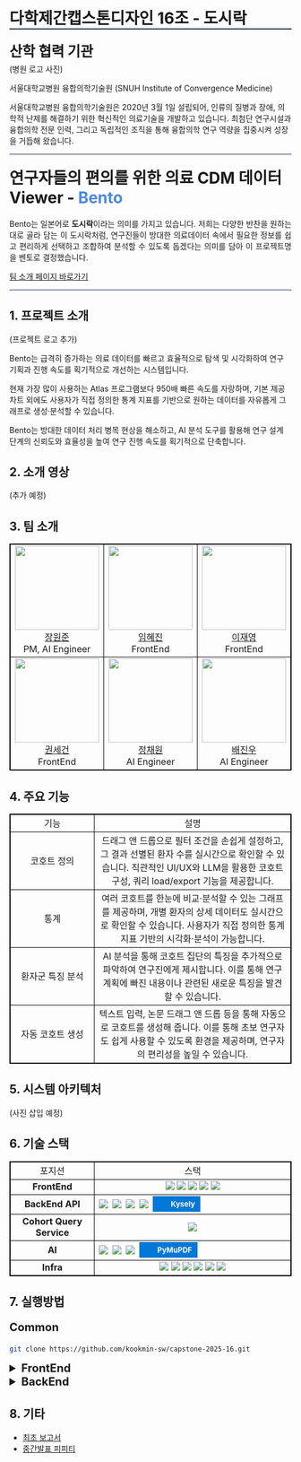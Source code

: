 <h1 style="border-bottom: 2px solid #213555">다학제간캡스톤디자인 16조 - 도시락 </h1>

<p style="font-size: 25px; margin: 5px 0px 5px 0px;"><strong>산학 협력 기관</strong></p>
(병원 로고 사진)

서울대학교병원 융합의학기술원 (SNUH Institute of Convergence Medicine)

서울대학교병원 융합의학기술원은 2020년 3월 1일 설립되어, 인류의 질병과 장애, 의학적 난제를 해결하기 위한 혁신적인 의료기술을 개발하고 있습니다. 최첨단 연구시설과 융합의학 전문 인력, 그리고 독립적인 조직을 통해 융합의학 연구 역량을 집중시켜 성장을 거듭해 왔습니다.

<hr/>
<h1 style="margin-top: 20px;"> 연구자들의 편의를 위한 의료 CDM 데이터 Viewer - <span style="color: #4B89DC">Bento</span></h1>

 <p style="text-align:justify;">
  Bento는 일본어로 <strong>도시락</strong>이라는 의미를 가지고 있습니다. 저희는 다양한 반찬을 원하는대로 골라 담는 이 도시락처럼, 연구진들이 방대한 의료데이터 속에서 필요한 정보를 쉽고 편리하게 선택하고 조합하여 분석할 수 있도록 돕겠다는 의미를 담아 이 프로젝트명을 벤토로 결정했습니다.
</p>

<a href="https://kookmin-sw.github.io/capstone-2025-16/">팀 소개 페이지 바로가기</a>

<hr/>

<h2> 1. 프로젝트 소개 </h2>
(프로젝트 로고 추가)

Bento는 급격히 증가하는 의료 데이터를 빠르고 효율적으로 탐색 및 시각화하여 연구 기획과 진행 속도를 획기적으로 개선하는 시스템입니다.

현재 가장 많이 사용하는 Atlas 프로그램보다 950배 빠른 속도를 자랑하며, 기본 제공 차트 외에도 사용자가 직접 정의한 통계 지표를 기반으로 원하는 데이터를 자유롭게 그래프로 생성·분석할 수 있습니다.

Bento는 방대한 데이터 처리 병목 현상을 해소하고, AI 분석 도구를 활용해 연구 설계 단계의 신뢰도와 효율성을 높여 연구 진행 속도를 획기적으로 단축합니다.

## 2. 소개 영상

(추가 예정)

## 3. 팀 소개

<table style="width: 100%; table-layout: fixed;">
  <tr>
    <td>
      <img src="https://github.com/IamWonILuvWon.png" width="150" height="150"/><br/><a href="https://github.com/IamWonILuvWon">장원준</a><br/>PM, AI Engineer
    </td>
    <td>
      <img src="https://github.com/ima9ine4.png" width="150" height="150"/><br/><a 
      href="https://github.com/ima9ine4">임혜진</a><br/>FrontEnd
    </td>
    <td>
      <img src="https://github.com/rktlskan021.png" width="150" height="150"/><br/>
      <a href="https://github.com/rktlskan021">이재영</a><br/>FrontEnd
    </td>
    <td>
      <img src="https://github.com/cg10036.png" width="150" height="150"/><br/><a
      href="https://github.com/cg10036">이수혁</a><br/>BackEnd
    </td>
  </tr>
  <tr>
    <td>
      <img src="https://github.com/honeybugs.png" width="150" height="150"/><br/>
      <a href="https://github.com/honeybugs">권세건</a><br/>FrontEnd
    </td>
    <td>
      <img src="https://github.com/chloebh9.png" width="150" height="150"/><br/>
      <a href="https://github.com/chloebh9">정채원</a><br/>AI Engineer
    </td>
    <td>
      <img src="https://github.com/bgw4399.png" width="150" height="150"/><br/>
      <a href="https://github.com/bgw4399">배진우</a><br/>AI Engineer
    </td>
  </tr>
</table>


## 4. 주요 기능
<table style="width: 100%; table-layout: fixed;">
  <tr>
    <td style="width: 30%;">
      <div>기능</div>
    </td>
    <td style="width: 70%;">
      <div>설명</div>
    </td>
  </tr>
  <tr>
    <td>
      <div>코호트 정의</div>
    </td>
    <td>
      <div>
        드래그 앤 드롭으로 필터 조건을 손쉽게 설정하고, 그 결과 선별된 환자 수를 실시간으로 확인할 수 있습니다. 직관적인 UI/UX와 LLM을 활용한 코호트 구성, 쿼리 load/export 기능을 제공합니다.
      </div>
    </td>
  </tr>
  <tr>
    <td>
      <div>통계</div>
    </td>
    <td>
      <div>
        여러 코호트를 한눈에 비교·분석할 수 있는 그래프를 제공하며, 개별 환자의 상세 데이터도 실시간으로 확인할 수 있습니다. 사용자가 직접 정의한 통계 지표 기반의 시각화·분석이 가능합니다.
      </div>
    </td>
  </tr>
  <tr>
    <td>
      <div>환자군 특징 분석</div>
    </td>
    <td>
      <div>
        AI 분석을 통해 코호트 집단의 특징을 추가적으로 파악하여 연구진에게 제시합니다. 이를 통해 연구 계획에 빠진 내용이나 관련된 새로운 특징을 발견할 수 있습니다.
      </div>
    </td>
  </tr>
  <tr>
    <td>
      <div>자동 코호트 생성</div>
    </td>
    <td>
      <div>
        텍스트 입력, 논문 드래그 앤 드롭 등을 통해 자동으로 코호트를 생성해 줍니다. 이를 통해 초보 연구자도 쉽게 사용할 수 있도록 환경을 제공하며, 연구자의 편리성을 높일 수 있습니다.
      </div>
    </td>
  </tr>
</table>

## 5. 시스템 아키텍처
(사진 삽입 예정)

## 6. 기술 스택
<table style="width: 100%; table-layout: fixed;">
  <tr>
    <td style="width: 30%">포지션</td>
    <td style="width: 70%">스택</td>
  </tr>
  <tr>
    <td><Strong>FrontEnd</Strong></td>
    <td>
      <img src="https://img.shields.io/badge/SvelteKit-FF3E00?style=for-the-badge&logo=svelte&logoColor=white">
      <img src="https://img.shields.io/badge/TailwindCss-06B6D4?style=for-the-badge&logo=tailwindcss&logoColor=white">
      <img src="https://img.shields.io/badge/D3.js-F9A03C?style=for-the-badge&logo=d3&logoColor=white">
      <img src="https://img.shields.io/badge/TypeScript-3178C6?style=for-the-badge&logo=typescript&logoColor=white">
      <img src="https://img.shields.io/badge/Vite-646CFF?style=for-the-badge&logo=vite&logoColor=white">
    </td>
  </tr>
  <tr>
    <td><Strong>BackEnd API</Strong></td>
    <td>
      <div style="display: flex; align-items: center; gap: 8px; flex-wrap: wrap;">
        <img src="https://img.shields.io/badge/NestJS-E0234E?style=for-the-badge&logo=nestjs&logoColor=white">
        <img src="https://img.shields.io/badge/ClickHouse-FFCC01?style=for-the-badge&logo=clickhouse&logoColor=white">
        <img src="https://img.shields.io/badge/Swagger-85EA2D?style=for-the-badge&logo=swagger&logoColor=white">
        <img src="https://img.shields.io/badge/Jest-C21325?style=for-the-badge&logo=jest&logoColor=white">
        <div style="
            display: inline-flex; 
            align-items: center; 
            background-color: #0078D7; 
            color: white; 
            padding: 0 10px; 
            height: 28px;
            font-size: 13px; 
            font-weight: bold; 
            text-decoration: none; 
            gap: 6px;">
            <img src="https://kysely.dev/img/logo.svg" style="width: 16px; height: 16px;">
            <span>Kysely</span>
        </div>
      </div>
    </td>
  </tr>
  <tr>
    <td><Strong>Cohort Query Service</Strong></td>
    <td>
      <img src="https://img.shields.io/badge/Express-000000?style=for-the-badge&logo=express&logoColor=white">
    </td>
  </tr>
  <tr>
    <td><Strong>AI</Strong></td>
    <td>
      <div style="display: flex; align-items: center; gap: 8px; flex-wrap: wrap;">
        <img src="https://img.shields.io/badge/LangChain-1C3C3C?style=for-the-badge&logo=langchain&logoColor=white">
        <img src="https://img.shields.io/badge/OpenAI-412991?style=for-the-badge&logo=openai&logoColor=white">
        <img src="https://img.shields.io/badge/Pandas-150458?style=for-the-badge&logo=pandas&logoColor=white">
        <div style="
            display: inline-flex; 
            align-items: center; 
            background-color: #0078D7; 
            color: white; 
            padding: 0 10px; 
            height: 28px; /* 동일한 높이로 설정 */
            font-size: 13px; 
            font-weight: bold; 
            text-decoration: none; 
            gap: 6px;">
            <img src="https://pymupdf.readthedocs.io/en/latest/_static/sidebar-logo-light.svg" style="width: 16px; height: 16px;">
            <span>PyMuPDF</span>
        </div>
      </div>
    </td>
  </tr>
  <tr>
    <td><Strong>Infra</Strong></td>
    <td>
      <img src="https://img.shields.io/badge/GitHub-181717?style=for-the-badge&logo=github&logoColor=white">
      <img src="https://img.shields.io/badge/git-F05032?style=for-the-badge&logo=git&logoColor=white">
      <img src="https://img.shields.io/badge/dotENV-ECD53F?style=for-the-badge&logo=dotenv&logoColor=white">
      <img src="https://img.shields.io/badge/ESLint-4B32C3?style=for-the-badge&logo=eslint&logoColor=white">
      <img src="https://img.shields.io/badge/Prettier-F7B93E?style=for-the-badge&logo=prettier&logoColor=white">
      <img src="https://img.shields.io/badge/Notion-000000?style=for-the-badge&logo=notion&logoColor=white">
    </td>
  </tr>
</table>

## 7. 실행방법
<p style="font-size: 20px;"><strong>Common</strong></p>

```bash
git clone https://github.com/kookmin-sw/capstone-2025-16.git
```

<details>
  <summary style="font-size: 20px;"><strong>FrontEnd</strong></summary>

  Svelte Package Update
  ```bash
  cd frontend
  npm install
  ```

  Create .env
  ```bash
  vi .env
  API_ADDRESS = Server IP
  :wq
  ```

  Start Project
  ```bash
  npm run dev
  ```
</details>

<details>
  <summary style="font-size: 20px;"><strong>BackEnd</strong></summary>
  
</details>

## 8. 기타
- <a href="/DOCS/인공지능전공_16조_캡스톤디자인 최초계획서.pdf">최초 보고서</a>
- <a href="/DOCS/[최종]16조 중간발표 피피티.pptx">중간발표 피피티</a>

<style>
  table, th, td {
    border: 1px solid black;
    border-collapse: collapse;
    text-align: center;
  }

  h1, h2 {
    border-bottom: none;
    margin: none;
  }

  hr {
    height: 1px;
    background: #213555;
    border: 0;
  }
</style>